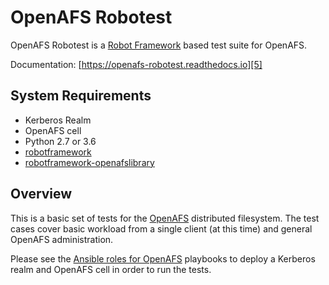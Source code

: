 # OpenAFS Robotest

OpenAFS Robotest is a [Robot Framework][1] based test suite for OpenAFS.

Documentation: [https://openafs-robotest.readthedocs.io][5]

## System Requirements

* Kerberos Realm
* OpenAFS cell
* Python 2.7 or 3.6
* [robotframework][1]
* [robotframework-openafslibrary][2]

## Overview

This is a basic set of tests for the [OpenAFS][4] distributed filesystem.  The
test cases cover basic workload from a single client (at this time) and general
OpenAFS administration.

Please see the [Ansible roles for OpenAFS][3] playbooks to deploy a Kerberos
realm and OpenAFS cell in order to run the tests.


[1]: http://robotframework.org/
[2]: https://github.com/openafs-contrib/robotframework-openafslibrary
[3]: https://github.com/openafs-contrib/ansible-openafs
[4]: https://www.openafs.org
[5]: https://openafs-robotest.readthedocs.io/
